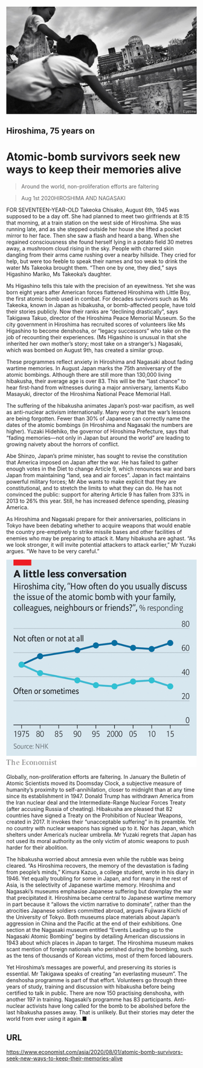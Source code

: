 ![](./images/20200801_ASP005_0.jpg)

## Hiroshima, 75 years on

# Atomic-bomb survivors seek new ways to keep their memories alive

> Around the world, non-proliferation efforts are faltering

> Aug 1st 2020HIROSHIMA AND NAGASAKI

FOR SEVENTEEN-YEAR-OLD Takeoka Chisako, August 6th, 1945 was supposed to be a day off. She had planned to meet two girlfriends at 8:15 that morning, at a train station on the west side of Hiroshima. She was running late, and as she stepped outside her house she lifted a pocket mirror to her face. Then she saw a flash and heard a bang. When she regained consciousness she found herself lying in a potato field 30 metres away, a mushroom cloud rising in the sky. People with charred skin dangling from their arms came rushing over a nearby hillside. They cried for help, but were too feeble to speak their names and too weak to drink the water Ms Takeoka brought them. “Then one by one, they died,” says Higashino Mariko, Ms Takeoka’s daughter.

Ms Higashino tells this tale with the precision of an eyewitness. Yet she was born eight years after American forces flattened Hiroshima with Little Boy, the first atomic bomb used in combat. For decades survivors such as Ms Takeoka, known in Japan as hibakusha, or bomb-affected people, have told their stories publicly. Now their ranks are “declining drastically”, says Takigawa Takuo, director of the Hiroshima Peace Memorial Museum. So the city government in Hiroshima has recruited scores of volunteers like Ms Higashino to become denshosha, or “legacy successors” who take on the job of recounting their experiences. (Ms Higashino is unusual in that she inherited her own mother’s story; most take on a stranger’s.) Nagasaki, which was bombed on August 9th, has created a similar group.

These programmes reflect anxiety in Hiroshima and Nagasaki about fading wartime memories. In August Japan marks the 75th anniversary of the atomic bombings. Although there are still more than 130,000 living hibakusha, their average age is over 83. This will be the “last chance” to hear first-hand from witnesses during a major anniversary, laments Kubo Masayuki, director of the Hiroshima National Peace Memorial Hall.

The suffering of the hibakusha animates Japan’s post-war pacifism, as well as anti-nuclear activism internationally. Many worry that the war’s lessons are being forgotten. Fewer than 30% of Japanese can correctly name the dates of the atomic bombings (in Hiroshima and Nagasaki the numbers are higher). Yuzaki Hidehiko, the governor of Hiroshima Prefecture, says that “fading memories—not only in Japan but around the world” are leading to growing naivety about the horrors of conflict.

Abe Shinzo, Japan’s prime minister, has sought to revise the constitution that America imposed on Japan after the war. He has failed to gather enough votes in the Diet to change Article 9, which renounces war and bars Japan from maintaining “land, sea and air forces”. Japan in fact maintains powerful military forces; Mr Abe wants to make explicit that they are constitutional, and to stretch the limits to what they can do. He has not convinced the public: support for altering Article 9 has fallen from 33% in 2013 to 26% this year. Still, he has increased defence spending, pleasing America.

As Hiroshima and Nagasaki prepare for their anniversaries, politicians in Tokyo have been debating whether to acquire weapons that would enable the country pre-emptively to strike missile bases and other facilities of enemies who may be preparing to attack it. Many hibakusha are aghast. “As we look stronger, it will invite potential attackers to attack earlier,” Mr Yuzaki argues. “We have to be very careful.”

![](./images/20200801_ASC632.png)

Globally, non-proliferation efforts are faltering. In January the Bulletin of Atomic Scientists moved its Doomsday Clock, a subjective measure of humanity’s proximity to self-annihilation, closer to midnight than at any time since its establishment in 1947. Donald Trump has withdrawn America from the Iran nuclear deal and the Intermediate-Range Nuclear Forces Treaty (after accusing Russia of cheating). Hibakusha are pleased that 82 countries have signed a Treaty on the Prohibition of Nuclear Weapons, created in 2017. It invokes their “unacceptable suffering” in its preamble. Yet no country with nuclear weapons has signed up to it. Nor has Japan, which shelters under America’s nuclear umbrella. Mr Yuzaki regrets that Japan has not used its moral authority as the only victim of atomic weapons to push harder for their abolition.

The hibakusha worried about amnesia even while the rubble was being cleared. “As Hiroshima recovers, the memory of the devastation is fading from people’s minds,” Kimura Kazuo, a college student, wrote in his diary in 1946. Yet equally troubling for some in Japan, and for many in the rest of Asia, is the selectivity of Japanese wartime memory. Hiroshima and Nagasaki’s museums emphasise Japanese suffering but downplay the war that precipitated it. Hiroshima became central to Japanese wartime memory in part because it “allows the victim narrative to dominate”, rather than the atrocities Japanese soldiers committed abroad, argues Fujiwara Kiichi of the University of Tokyo. Both museums place materials about Japan’s aggression in China and the Pacific at the end of their exhibitions. One section at the Nagasaki museum entitled “Events Leading up to the Nagasaki Atomic Bombing” begins by detailing American discussions in 1943 about which places in Japan to target. The Hiroshima museum makes scant mention of foreign nationals who perished during the bombing, such as the tens of thousands of Korean victims, most of them forced labourers.

Yet Hiroshima’s messages are powerful, and preserving its stories is essential. Mr Takigawa speaks of creating “an everlasting museum”. The denshosha programme is part of that effort. Volunteers go through three years of study, training and discussion with hibakusha before being certified to talk in public. There are now 150 practising denshosha, with another 197 in training. Nagasaki’s programme has 83 participants. Anti-nuclear activists have long called for the bomb to be abolished before the last hibakusha passes away. That is unlikely. But their stories may deter the world from ever using it again.■

## URL

https://www.economist.com/asia/2020/08/01/atomic-bomb-survivors-seek-new-ways-to-keep-their-memories-alive
